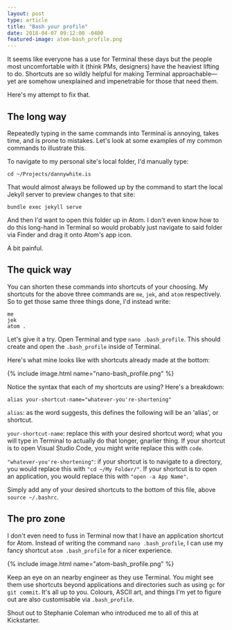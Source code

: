 ```yaml
---
layout: post
type: article
title: "Bash your profile"
date: 2018-04-07 09:12:00 -0400
featured-image: atom-bash_profile.png
---
```


It seems like everyone has a use for Terminal these days but the people most uncomfortable with it (think PMs, designers) have the heaviest lifting to do. Shortcuts are so wildly helpful for making Terminal approachable—yet are somehow unexplained and impenetrable for those that need them. 

Here's my attempt to fix that.

## The long way
Repeatedly typing in the same commands into Terminal is annoying, takes time, and is prone to mistakes. Let's look at some examples of my common commands to illustrate this.

To navigate to my personal site's local folder, I'd manually type:

```
cd ~/Projects/dannywhite.is
```

That would almost always be followed up by the command to start the local Jekyll server to preview changes to that site:

```
bundle exec jekyll serve
```

And then I'd want to open this folder up in Atom. I don't even know how to do this long-hand in Terminal so would probably just navigate to said folder via Finder and drag it onto Atom's app icon. 

A bit painful.


## The quick way
You can shorten these commands into shortcuts of your choosing. My shortcuts for the above three commands are `me`, `jek`, and `atom` respectively. So to get those same three things done, I'd instead write:

```
me
jek
atom .
```

Let's give it a try. Open Terminal and type `nano .bash_profile`. This should create and open the `.bash_profile` inside of Terminal.

Here's what mine looks like with shortcuts already made at the bottom:

{% include image.html name="nano-bash_profile.png" %}

Notice the syntax that each of my shortcuts are using? Here's a breakdown:

```
alias your-shortcut-name="whatever-you're-shortening"
```

`alias`: as the word suggests, this defines the following will be an 'alias', or shortcut.

`your-shortcut-name`: replace this with your desired shortcut word; what you will type in Terminal to actually do that longer, gnarlier thing. If your shortcut is to open Visual Studio Code, you might write replace this with `code`.

`"whatever-you're-shortening"`: if your shortcut is to navigate to a directory, you would replace this with `"cd ~/My Folder/"`. If your shortcut is to open an application, you would replace this with `"open -a App Name"`.

Simply add any of your desired shortcuts to the bottom of this file, above `source ~/.bashrc`.


## The pro zone
I don't even need to fuss in Terminal now that I have an application shortcut for Atom. Instead of writing the command `nano .bash_profile`, I can use my fancy shortcut `atom .bash_profile` for a nicer experience.

{% include image.html name="atom-bash_profile.png" %}

Keep an eye on an nearby engineer as they use Terminal. You might see them use shortcuts beyond applications and directories such as using `gc` for `git commit`. It's all up to you. Colours, ASCII art, and things I'm yet to figure out are also customisable via `.bash_profile`.

Shout out to Stephanie Coleman who introduced me to all of this at Kickstarter.
